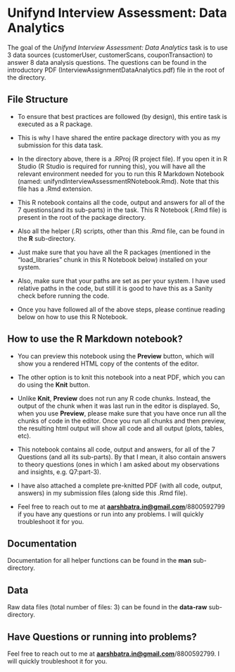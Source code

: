 
<!-- README.md is generated from README.Rmd. Please edit that file -->

# Unifynd Interview Assessment: Data Analytics

<!-- badges: start -->
<!-- badges: end -->

The goal of the *Unifynd Interview Assessment: Data Analytics* task is
to use 3 data sources (customerUser, customerScans, couponTransaction)
to answer 8 data analysis questions. The questions can be found in the
introductory PDF (InterviewAssignmentDataAnalytics.pdf) file in the root
of the directory.

## File Structure

-   To ensure that best practices are followed (by design), this entire
    task is executed as a R package.

-   This is why I have shared the entire package directory with you as
    my submission for this data task.

-   In the directory above, there is a .RProj (R project file). If you
    open it in R Studio (R Studio is required for running this), you
    will have all the relevant environment needed for you to run this R
    Markdown Notebook (named: unifyndInterviewAssessmentRNotebook.Rmd).
    Note that this file has a .Rmd extension.

-   This R notebook contains all the code, output and answers for all of
    the 7 questions(and its sub-parts) in the task. This R Notebook
    (.Rmd file) is present in the root of the package directory.

-   Also all the helper (.R) scripts, other than this .Rmd file, can be
    found in the **R** sub-directory.

-   Just make sure that you have all the R packages (mentioned in the
    “load_libraries” chunk in this R Notebook below) installed on your
    system.

-   Also, make sure that your paths are set as per your system. I have
    used relative paths in the code, but still it is good to have this
    as a Sanity check before running the code.

-   Once you have followed all of the above steps, please continue
    reading below on how to use this R Notebook.

## How to use the R Markdown notebook?

-   You can preview this notebook using the **Preview** button, which
    will show you a rendered HTML copy of the contents of the editor.

-   The other option is to knit this notebook into a neat PDF, which you
    can do using the **Knit** button.

-   Unlike **Knit**, **Preview** does not run any R code chunks.
    Instead, the output of the chunk when it was last run in the editor
    is displayed. So, when you use **Preview**, please make sure that
    you have once run all the chunks of code in the editor. Once you run
    all chunks and then preview, the resulting html output will show all
    code and all output (plots, tables, etc).

-   This notebook contains all code, output and answers, for all of the
    7 Questions (and all its sub-parts). By that I mean, it also contain
    answers to theory questions (ones in which I am asked about my
    observations and insights, e.g. Q7:part-3).

-   I have also attached a complete pre-knitted PDF (with all code,
    output, answers) in my submission files (along side this .Rmd file).

-   Feel free to reach out to me at
    **<aarshbatra.in@gmail.com>**/8800592799 if you have any questions
    or run into any problems. I will quickly troubleshoot it for you.

## Documentation

Documentation for all helper functions can be found in the **man**
sub-directory.

## Data

Raw data files (total number of files: 3) can be found in the
**data-raw** sub-directory.

## Have Questions or running into problems?

Feel free to reach out to me at
**<aarshbatra.in@gmail.com>**/8800592799. I will quickly troubleshoot it
for you.

